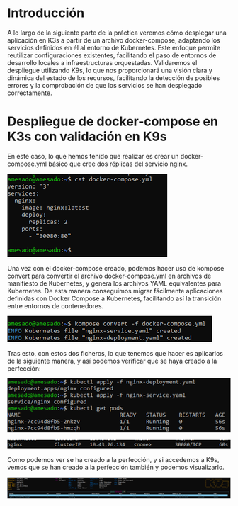 # Introducción

A lo largo de la siguiente parte de la práctica veremos cómo desplegar una aplicación en K3s a partir de un archivo docker-compose, adaptando los servicios definidos en él al entorno de Kubernetes. Este enfoque permite reutilizar configuraciones existentes, facilitando el paso de entornos de desarrollo locales a infraestructuras orquestadas. Validaremos el despliegue utilizando K9s, lo que nos proporcionará una visión clara y dinámica del estado de los recursos, facilitando la detección de posibles errores y la comprobación de que los servicios se han desplegado correctamente.

# Despliegue de docker-compose en K3s con validación en K9s

En este caso, lo que hemos tenido que realizar es crear un docker-compose.yml básico que cree dos réplicas del servicio nginx.

![I12](https://github.com/alvaromespen/pps-10003375/blob/main/template-main/RA5/RA5_4/Assets/12.PNG)

Una vez con el docker-compose creado, podemos hacer uso de kompose convert para convertir el archivo docker-compose.yml en archivos de manifiesto de Kubernetes, y genera los archivos YAML equivalentes para Kubernetes. De esta manera conseguimos migrar fácilmente aplicaciones definidas con Docker Compose a Kubernetes, facilitando así la transición entre entornos de contenedores.

![I13](https://github.com/alvaromespen/pps-10003375/blob/main/template-main/RA5/RA5_4/Assets/13.PNG)

Tras esto, con estos dos ficheros, lo que tenemos que hacer es aplicarlos de la siguiente manera, y así podemos verificar que se haya creado a la perfección:

![I14](https://github.com/alvaromespen/pps-10003375/blob/main/template-main/RA5/RA5_4/Assets/14.PNG)

![I14-15](https://github.com/alvaromespen/pps-10003375/blob/main/template-main/RA5/RA5_4/Assets/14-15.PNG)

Como podemos ver se ha creado a la perfección, y si accedemos a K9s, vemos que se han creado a la perfección también y podemos visualizarlo.

![I15](https://github.com/alvaromespen/pps-10003375/blob/main/template-main/RA5/RA5_4/Assets/15.PNG)
